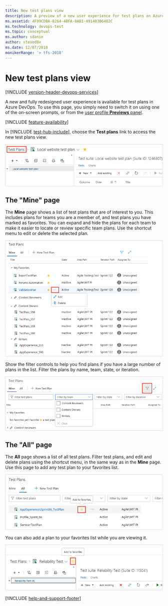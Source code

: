 ```yaml
---
title: New test plans view
description: A preview of a new user experience for test plans on Azure DevOps
ms.assetid: 4F99CDBA-8264-4BFA-8AB1-491403B6402C
ms.technology: devops-test
ms.topic: conceptual
ms.author: sdanie
author: steved0x
ms.date: 12/07/2018
monikerRange: '> tfs-2018'
---
```


# New test plans view

[!INCLUDE [version-header-devops-services](../includes/version-header-devops-services.md)] 

A new and fully redesigned user experience is available for test plans in Azure DevOps.
To use this page, you simply need to switch it on using one of the on-screen prompts,
or from the [user profile **Previews** panel](../../project/navigation/preview-features.md#enable-features-for-your-use).

[!INCLUDE [feature-availability](../includes/feature-availability.md)] 

In [!INCLUDE [test-hub-include](../includes/test-hub-include.md)], choose the **Test plans** link to access the new test plans view.

![Opening the test plans view](media/1.png)

## The "Mine" page

The **Mine** page shows a list of test plans that are of interest to you.
This includes plans for teams you are a member of, and test plans you have marked as favorites.
You can expand and hide the plans for each team to make it easier to locate or review specific team plans.
Use the shortcut menu to edit or delete the selected plan.

![Editing or deleting a test plan](media/2.png)

Show the filter controls to help you find plans if you have a large number of plans in the list.
Filter the plans by name, team, state, or iteration. 

![Filtering the lits of test plans](media/3.png)


## The "All" page

The **All** page shows a list of all test plans.
Filter test plans, and edit and delete plans using the shortcut menu, in the same way as in the **Mine** page.
Use this page to add any test plan to your favorites list. 

![The All list of test plans](media/4.png)

You can also add a plan to your favorites list while you are viewing it.

![Adding a plan to your favorites list](media/5.png)


[!INCLUDE [help-and-support-footer](../includes/help-and-support-footer.md)] 
